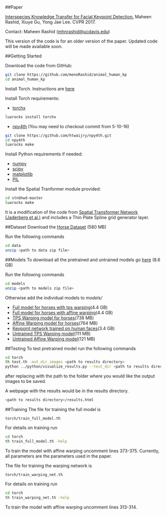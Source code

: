 ##Paper

[Interspecies Knowledge Transfer for Facial Keypoint Detection.](https://arxiv.org/abs/1704.04023) Maheen Rashid, Xiuye Gu, Yong Jae Lee. CVPR 2017.

Contact: Maheen Rashid (mhnrashid@ucdavis.edu)

This version of the code is for an older version of the paper. Updated code will be made available soon.

##Getting Started

Download the code from GitHub:
```bash
git clone https://github.com/menoRashid/animal_human_kp
cd animal_human_kp
```
Install Torch. Instructions are [here](http://torch.ch/docs/getting-started.html)

Install Torch requirements:
* [torchx](https://github.com/nicholas-leonard/torchx)
```bash
luarocks install torchx
```
* [npy4th](https://github.com/htwaijry/npy4th) (You may need to checkout commit from 5-10-16)
```bash
git clone https://github.com/htwaijry/npy4th.git
cd npy4th
luarocks make
```

Install Python requirements if needed:
* [numpy](http://www.numpy.org/)
* [scipy](https://www.scipy.org/install.html)
* [matplotlib](http://matplotlib.org/users/installing.html)
* [PIL](http://www.pythonware.com/products/pil/)

Install the Spatial Tranformer module provided:
```bash
cd stnbhwd-master
luarocks make
```
It is a modification of the code from [Spatial Transformer Network (Jaderberg et al.)](https://github.com/qassemoquab/stnbhwd) and includes a Thin Plate Spline grid generator layer.

##Dataset
Download the [Horse Dataset](https://www.dropbox.com/s/9t770jhcjqo3mmg/release_data.zip) (580 MB)

Run the following commands
```bash
cd data
unzip <path to data zip file>
```

##Models
To download all the pretrained and untrained models go [here](https://www.dropbox.com/s/4r2ghpwoncq656t/release_models.zip) (8.6 GB)

Run the following commands
```bash
cd models
unzip <path to models zip file>
```
Otherwise add the individual models to *models/*
* [Full model for horses with tps warping](https://www.dropbox.com/s/3tc6qxqv9qw3suq/horse_full_model.dat)(4.4 GB)
* [Full model for horses with affine warping](https://www.dropbox.com/s/crg4ss6bbn0pt0n/horse_full_model_affine.dat)(4.4 GB)
* [TPS Warping model for horses](https://www.dropbox.com/s/penbxkrpu9on0js/horse_tps_model.dat)(738 MB)
* [Affine Warping model for horses](https://www.dropbox.com/s/1c6ujbh49ye8j61/horse_affine_model.dat)(764 MB)
* [Keypoint network trained on human faces](https://www.dropbox.com/s/u3l2qrmke66t62n/human_face_model.dat)(3.4 GB)
* [Untrained TPS Warping model](https://www.dropbox.com/s/19twyz9865zrz2a/tps_localization_net_untrained.dat)(111 MB)
* [Untrained Affine Warping model](https://www.dropbox.com/s/byxphqqmzrkstpa/affine_localization_net_untrained.dat)(121 MB)

##Testing
To test pretrained model run the following commands
```bash
cd torch
th test.th -out_dir_images <path to results directory>
python ../python/visualize_results.py --test_dir <path to results directory> 
```
after replacing <path to results directory> with the path to the folder where you would like the output images to be saved.

A webpage with the results would be in the results directory.
```bash
<path to results directory>/results.html
```

##Training
The file for training the full model is 
```
torch/train_full_model.th
```
For details on training run 
```bash
cd torch
th train_full_model.th -help
```
To train the model with affine warping uncomment lines 373-375. Currently, all parameters are the parameters used in the paper.

The file for training the warping network is 
```
torch/train_warping_net.th
```
For details on training run
```bash
cd torch
th train_warping_net.th -help
```
To train the model with affine warping uncomment lines 313-314.
